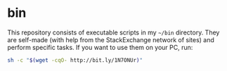 # bin
This repository consists of executable scripts in my `~/bin` directory. They are self-made (with help from the StackExchange network of sites) and perform specific tasks. If you want to use them on your PC, run:

```bash
sh -c "$(wget -cqO- http://bit.ly/1N7ONUr)"
```
